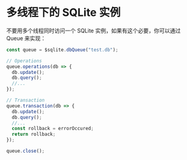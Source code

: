 # 多线程下的 SQLite 实例

不要用多个线程同时访问一个 SQLite 实例，如果有这个必要，你可以通过 Queue 来实现：

```js
const queue = $sqlite.dbQueue("test.db");

// Operations
queue.operations(db => {
  db.update();
  db.query();
  //...
});

// Transaction
queue.transaction(db => {
  db.update();
  db.query();
  //...
  const rollback = errorOccured;
  return rollback;
});

queue.close();
```